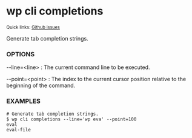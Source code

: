 # wp cli completions

<small>Quick links: <a href="https://github.com/wp-cli/wp-cli/issues?q=is%3Aopen+label%3Acommand%3Acli-completions+sort%3Aupdated-desc">Github issues</a></small>

Generate tab completion strings.

### OPTIONS

\--line=&lt;line&gt;
: The current command line to be executed.

\--point=&lt;point&gt;
: The index to the current cursor position relative to the beginning of the command.

### EXAMPLES

    # Generate tab completion strings.
    $ wp cli completions --line='wp eva' --point=100
    eval
    eval-file



